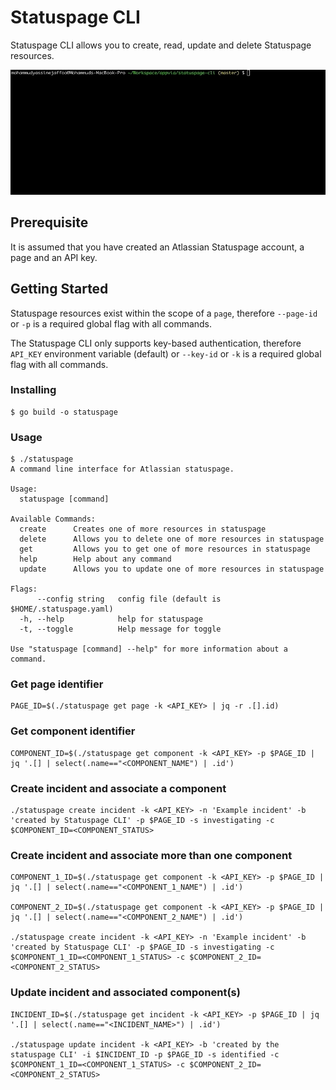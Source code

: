 # Statuspage CLI

Statuspage CLI allows you to create, read, update and delete Statuspage resources.

<img src="images/statuspage_cli.gif" width="600" height="200"/>

## Prerequisite
It is assumed that you have created an Atlassian Statuspage account, a page and an API key.

## Getting Started

Statuspage resources exist within the scope of a `page`, therefore `--page-id` or `-p` is a required global flag with all commands.

The Statuspage CLI only supports key-based authentication, therefore `API_KEY` environment variable (default) or `--key-id` or `-k` is a required global flag with all commands.

### Installing

```
$ go build -o statuspage
```

### Usage

```
$ ./statuspage
A command line interface for Atlassian statuspage.

Usage:
  statuspage [command]

Available Commands:
  create      Creates one of more resources in statuspage
  delete      Allows you to delete one of more resources in statuspage
  get         Allows you to get one of more resources in statuspage
  help        Help about any command
  update      Allows you to update one of more resources in statuspage

Flags:
      --config string   config file (default is $HOME/.statuspage.yaml)
  -h, --help            help for statuspage
  -t, --toggle          Help message for toggle

Use "statuspage [command] --help" for more information about a command.
```

### Get page identifier
```
PAGE_ID=$(./statuspage get page -k <API_KEY> | jq -r .[].id)
```

### Get component identifier
```
COMPONENT_ID=$(./statuspage get component -k <API_KEY> -p $PAGE_ID | jq '.[] | select(.name=="<COMPONENT_NAME") | .id')
```

### Create incident and associate a component
```
./statuspage create incident -k <API_KEY> -n 'Example incident' -b 'created by Statuspage CLI' -p $PAGE_ID -s investigating -c $COMPONENT_ID=<COMPONENT_STATUS>
```

### Create incident and associate more than one component
```
COMPONENT_1_ID=$(./statuspage get component -k <API_KEY> -p $PAGE_ID | jq '.[] | select(.name=="<COMPONENT_1_NAME") | .id')

COMPONENT_2_ID=$(./statuspage get component -k <API_KEY> -p $PAGE_ID | jq '.[] | select(.name=="<COMPONENT_2_NAME") | .id')

./statuspage create incident -k <API_KEY> -n 'Example incident' -b 'created by Statuspage CLI' -p $PAGE_ID -s investigating -c $COMPONENT_1_ID=<COMPONENT_1_STATUS> -c $COMPONENT_2_ID=<COMPONENT_2_STATUS>
```

### Update incident and associated component(s)
```
INCIDENT_ID=$(./statuspage get incident -k <API_KEY> -p $PAGE_ID | jq '.[] | select(.name=="<INCIDENT_NAME>") | .id')

./statuspage update incident -k <API_KEY> -b 'created by the statuspage CLI' -i $INCIDENT_ID -p $PAGE_ID -s identified -c $COMPONENT_1_ID=<COMPONENT_1_STATUS> -c $COMPONENT_2_ID=<COMPONENT_2_STATUS>
```
